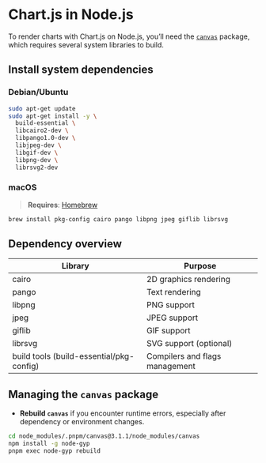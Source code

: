 # Chart.js in Node.js

To render charts with Chart.js on Node.js, you’ll need the [`canvas`](https://www.npmjs.com/package/canvas) package, which requires several system libraries to build.

## Install system dependencies

### Debian/Ubuntu

```bash
sudo apt-get update
sudo apt-get install -y \
  build-essential \
  libcairo2-dev \
  libpango1.0-dev \
  libjpeg-dev \
  libgif-dev \
  libpng-dev \
  librsvg2-dev
```

### macOS

> **Requires**: [Homebrew](https://brew.sh)

```bash
brew install pkg-config cairo pango libpng jpeg giflib librsvg
```

## Dependency overview

| Library                                  | Purpose                        |
| ---------------------------------------- | ------------------------------ |
| cairo                                    | 2D graphics rendering          |
| pango                                    | Text rendering                 |
| libpng                                   | PNG support                    |
| jpeg                                     | JPEG support                   |
| giflib                                   | GIF support                    |
| librsvg                                  | SVG support (optional)         |
| build tools (build-essential/pkg-config) | Compilers and flags management |

## Managing the `canvas` package

-   **Rebuild `canvas`** if you encounter runtime errors, especially after dependency or environment changes.

```bash
cd node_modules/.pnpm/canvas@3.1.1/node_modules/canvas
npm install -g node-gyp
pnpm exec node-gyp rebuild
```
